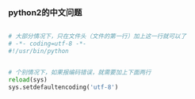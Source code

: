 ### python2的中文问题

```python

# 大部分情况下，只在文件头（文件的第一行）加上这一行就可以了
# -*- coding=utf-8 -*-
#!/usr/bin/python


# 个别情况下，如果报编码错误，就需要加上下面两行
reload(sys)
sys.setdefaultencoding('utf-8')
```
